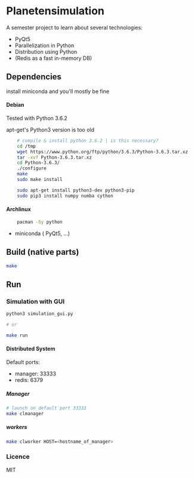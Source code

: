 # Planetensimulation

A semester project to learn about several technologies:

- PyQt5
- Parallelization in Python
- Distribution using Python
- (Redis as a fast in-memory DB)



## Dependencies


install miniconda and you'll mostly be fine


#### Debian

Tested with Python 3.6.2

apt-get's Python3 version is too old


``` bash
    # compile & install python 3.6.2 | is this necessary?
    cd /tmp
    wget https://www.python.org/ftp/python/3.6.3/Python-3.6.3.tar.xz
    tar -xvf Python-3.6.3.tar.xz
    cd Python-3.6.3/
    ./configure
    make
    sudo make install
```

``` bash
    sudo apt-get install python3-dev python3-pip
    sudo pip3 install numpy numba cython
```

#### Archlinux

``` bash
    pacman -Sy python
```

- miniconda ( PyQt5, ...)


## Build (native parts)


``` bash
make
```
    
    


## Run



### Simulation with GUI

``` bash
python3 simulation_gui.py

# or

make run
```




#### Distributed System

Default ports:

- manager: 33333
- redis: 6379


##### Manager

``` bash
# launch on default port 33333
make clmanager
```

##### workers

``` bash
make clworker HOST=<hostname_of_manager>
```




### Licence

MIT
